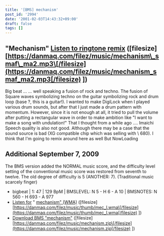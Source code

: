 ```yaml
---
title: '[BMS] mechanism'
post_id: '2994'
date: '2001-02-03T14:43:32+09:00'
draft: false
tags: []
---
```


## "Mechanism" [Listen to ringtone remix](/filez/music/mechanism_smaf_ma2.mp3) (\[filesize\] [https://danmaq.com/filez/music/mechanism\_smaf\_ma2.mp3\[/filesize](https://danmaq.com/filez/music/mechanism_smaf_ma2.mp3[/filesize) \])

Big beat ... ... well speaking a fusion of rock and techno. The fusion of Square waves symbolizing techno on the guitar symbolizing rock and drum loop (base ?, this is a guitar!). I wanted to make DigiLock when I played various drum sounds, but after that I just made a drum pattern with momentum. However, since it is not enough at all, it tried to pull the volume after putting a rectangular wave in order to make ambition like "I want to make a song with undulation!" That I thought from a while ago .... Imaichi Speech quality is also not good. Although there may be a case that the sound source is bad (XG compatible chip which was selling with \ 680). I think that I'm going to remix around here as well But NowLoading

## Additional September 7, 2009

The BMS version added the NORMAL music score, and the difficulty level setting of the conventional music score was restored from seventh to twelve. The old degree of difficulty is 5 (ANOTHER: 7). (Traditional music scarcely finger)

*   bigbeat | 1: 47 | 129 BpM | BMSLEVEL: N 5 - H 6 - A 10 | BMSNOTES: N 560 - H 693 - A 977
*   [Listen for](/filez/music/thumb/mec_l.wma) " [mechanism" (WMA)](/filez/music/thumb/mec_l.wma) (\[filesize\] [https://danmaq.com/filez/music/thumb/mec_l.wma\[/filesize](https://danmaq.com/filez/music/thumb/mec_l.wma[/filesize) \])
*   [Download BMS "mechanism"](/filez/music/mechanism.zip) (\[filesize\] [https://danmaq.com/filez/music/mechanism.zip\[/filesize](https://danmaq.com/filez/music/mechanism.zip[/filesize) \])
